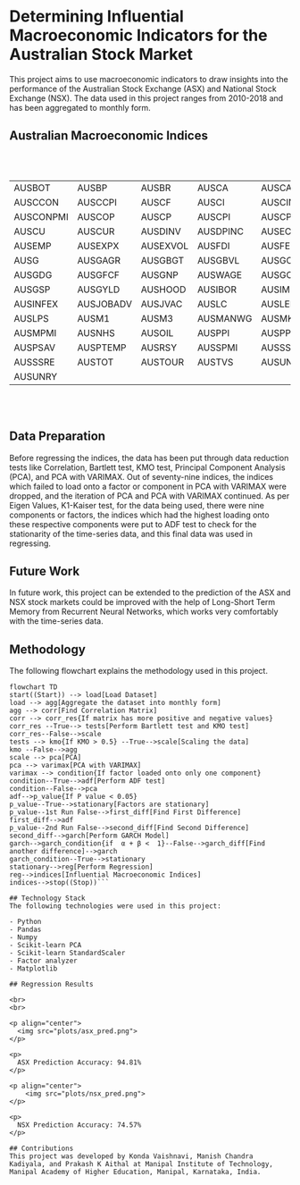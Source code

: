 # Determining Influential Macroeconomic Indicators for the Australian Stock Market

This project aims to use macroeconomic indicators to draw insights into the performance of the Australian Stock Exchange (ASX) and National Stock Exchange (NSX). The data used in this project ranges from 2010-2018 and has been aggregated to monthly form.

## Australian Macroeconomic Indices

<br>
<br>

<table align="center">
  <tr>
    <td> AUSBOT </td>
    <td> AUSBP </td>
    <td> AUSBR </td>
    <td> AUSCA </td>
    <td> AUSCARS </td> 
    <td> AUSCBBS </td>
  </tr>
  <tr>
    <td> AUSCCON </td>
    <td> AUSCCPI </td>
    <td> AUSCF </td> 
    <td> AUSCI </td> 
    <td> AUSCINF </td> 
    <td> AUSCNCN </td>
  </tr>
  <tr>
    <td> AUSCONPMI </td> 
    <td> AUSCOP </td> 
    <td> AUSCP </td>
    <td> AUSCPI </td>
    <td> AUSCPIC </td> 
    <td> AUSCSP </td> 
  </tr>
  <tr>
    <td> AUSCU </td> 
    <td> AUSCUR </td> 
    <td> AUSDINV </td>
    <td> AUSDPINC </td>
    <td> AUSEC </td> 
    <td> AUSEDBT </td>
  </tr>
  <tr>
    <td> AUSEMP </td>
    <td> AUSEXPX </td> 
    <td> AUSEXVOL </td>
    <td> AUSFDI </td> 
    <td> AUSFER </td> 
    <td> AUSFTEMP </td> 
  </tr>
  <tr>
    <td> AUSG </td> 
    <td> AUSGAGR </td> 
    <td> AUSGBGT </td>
    <td> AUSGBVL </td>
    <td> AUSGCP </td> 
    <td> AUSGD </td>
  </tr>
  <tr>
    <td> AUSGDG </td> 
    <td> AUSGFCF </td> 
    <td> AUSGNP </td>
    <td> AUSWAGE </td> 
    <td> AUSGOLD </td>
    <td> AUSGPC </td>
  </tr>
  <tr>
    <td> AUSGSP </td> 
    <td> AUSGYLD </td> 
    <td> AUSHOOD </td>
    <td> AUSIBOR </td> 
    <td> AUSIMPX </td> 
    <td> AUSIMVOL </td>
  </tr>
  <tr>
    <td> AUSINFEX </td> 
    <td> AUSJOBADV </td> 
    <td> AUSJVAC </td>
    <td> AUSLC </td> 
    <td> AUSLEI </td> 
    <td> AUSLFPR </td>
  </tr>
  <tr>
    <td> AUSLPS </td> 
    <td> AUSM1 </td> 
    <td> AUSM3 </td> 
    <td> AUSMANWG </td> 
    <td> AUSMKT </td>  
    <td> AUSMP </td> 
  </tr>
  <tr>
    <td> AUSMPMI </td> 
    <td> AUSNHS </td> 
    <td> AUSOIL </td> 
    <td> AUSPPI </td>
    <td> AUSPPIC </td> 
    <td> AUSPROD </td> 
  </tr>
  <tr>
    <td> AUSPSAV </td> 
    <td> AUSPTEMP </td> 
    <td> AUSRSY </td> 
    <td> AUSSPMI </td> 
    <td> AUSSSR </td> 
    <td> AUSSSRC </td> 
  </tr>
  <tr>
    <td> AUSSSRE </td> 
    <td> AUSTOT </td> 
    <td> AUSTOUR </td> 
    <td> AUSTVS </td> 
    <td> AUSUNP </td> 
    <td> AUSUNR </td> 
  </tr>
  <tr>
    <td> AUSUNRY </td>
  </tr>
</table>

<br>
<br>

## Data Preparation
Before regressing the indices, the data has been put through data reduction tests like Correlation, Bartlett test, KMO test, Principal Component Analysis (PCA), and PCA with VARIMAX. Out of seventy-nine indices, the indices which failed to load onto a factor or component in PCA with VARIMAX were dropped, and the iteration of PCA and PCA with VARIMAX continued. As per Eigen Values, K1-Kaiser test, for the data being used, there were nine components or factors, the indices which had the highest loading onto these respective components were put to ADF test to check for the stationarity of the time-series data, and this final data was used in regressing.

## Future Work
In future work, this project can be extended to the prediction of the ASX and NSX stock markets could be improved with the help of Long-Short Term Memory from Recurrent Neural Networks, which works very comfortably with the time-series data.

## Methodology
The following flowchart explains the methodology used in this project.
```mermaid
flowchart TD
start((Start)) --> load[Load Dataset]
load --> agg[Aggregate the dataset into monthly form]
agg --> corr[Find Correlation Matrix]
corr --> corr_res{If matrix has more positive and negative values}
corr_res --True--> tests[Perform Bartlett test and KMO test]
corr_res--False-->scale
tests --> kmo{If KMO > 0.5} --True-->scale[Scaling the data]
kmo --False-->agg
scale --> pca[PCA]
pca --> varimax[PCA with VARIMAX]
varimax --> condition{If factor loaded onto only one component}
condition--True-->adf[Perform ADF test]
condition--False-->pca
adf-->p_value{If P value < 0.05}
p_value--True-->stationary[Factors are stationary]
p_value--1st Run False-->first_diff[Find First Difference]
first_diff-->adf
p_value--2nd Run False-->second_diff[Find Second Difference]
second_diff-->garch[Perform GARCH Model]
garch-->garch_condition{if 	α + β <  1}--False-->garch_diff[Find another difference]-->garch
garch_condition--True-->stationary
stationary-->reg[Perform Regression]
reg-->indices[Influential Macroeconomic Indices]
indices-->stop((Stop))```

## Technology Stack
The following technologies were used in this project:

- Python
- Pandas
- Numpy
- Scikit-learn PCA
- Scikit-learn StandardScaler
- Factor analyzer
- Matplotlib

## Regression Results

<br>
<br>

<p align="center">
  <img src="plots/asx_pred.png">
</p>

<p>
  ASX Prediction Accuracy: 94.81%
</p>

<p align="center">
    <img src="plots/nsx_pred.png">
</p>
  
<p>
  NSX Prediction Accuracy: 74.57%
</p>

## Contributions
This project was developed by Konda Vaishnavi, Manish Chandra Kadiyala, and Prakash K Aithal at Manipal Institute of Technology, Manipal Academy of Higher Education, Manipal, Karnataka, India.
